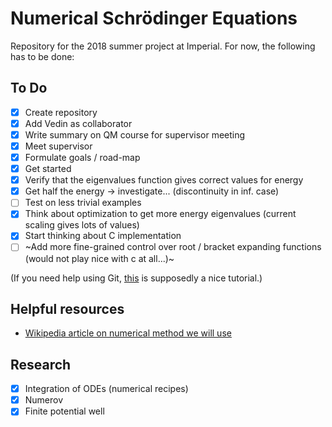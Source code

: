 # Numerical Schrödinger Equations

Repository for the 2018 summer project at Imperial. For now, the following has to
be done:

## To Do
- [x] Create repository
- [x] Add Vedin as collaborator
- [x] Write summary on QM course for supervisor meeting
- [x] Meet supervisor
- [x] Formulate goals / road-map
- [x] Get started
- [x] Verify that the eigenvalues function gives correct values for energy
- [x] Get half the energy -> investigate... (discontinuity in inf. case)
- [ ] Test on less trivial examples
- [x] Think about optimization to get more energy eigenvalues (current scaling gives lots of values)
- [x] Start thinking about C implementation
- [ ] ~Add more fine-grained control over root / bracket expanding functions (would not play nice with c at all...)~

(If you need help using Git, [this](http://try.github.io) is supposedly a nice tutorial.)

## Helpful resources

- [Wikipedia article on numerical method we will use](https://en.wikipedia.org/wiki/Numerov%27s_method)

## Research
- [x] Integration of ODEs (numerical recipes)
- [x] Numerov
- [x] Finite potential well
